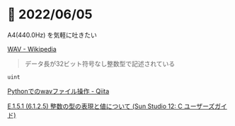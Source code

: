 # 📝 2022/06/05

A4(440.0Hz) を気軽に吐きたい

[WAV - Wikipedia](https://ja.m.wikipedia.org/wiki/WAV)

> データ長が32ビット符号なし整数型で記述されている

`uint`


[Pythonでのwavファイル操作 - Qiita](https://qiita.com/Dsuke-K/items/2ad4945a81644db1e9ff)


[E.1.5.1 (6.1.2.5) 整数の型の表現と値について (Sun Studio 12: C ユーザーズガイド)](https://docs.oracle.com/cd/E19205-01/820-1209/bjban/index.html)


